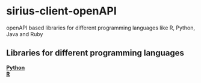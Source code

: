 # sirius-client-openAPI


openAPI based libraries for different  programming languages like R, Python, Java and Ruby

## Libraries for different programming languages

[**Python**](client-api_python)  
[**R**](client-api_r)  

